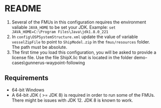 
# README

1. Several of the FMUs in this configuration requires the environment valiable `JAVA_HOME` to be set your JDK.
   Example: `set JAVA_HOME=C:\Program Files\Java\jdk1.8.0_221`
2. In `config\OSPSystemStructure.xml` update the value of variable `vesselZipFile` to point to `ShipModel.zip` in the `fmus/resources` folder. The path must be absolute.
3. The first time you load this configuration, you will be asked to provide a license file. Use the file ShipX.lic that is located in the folder demo-cases\gunnerus-waypoint-following

## Requirements

* 64-bit Windows
* A 64-bit JDK ( >= JDK 8) is required in order to run some of the FMUs.
There might be issues with JDK 12. JDK 8 is known to work.
